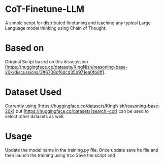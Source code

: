 # CoT-Finetune-LLM
A simple script for distributed finetuning and teaching any typical Large Language model thinking using Chain of Thought.   

# Based on 
Original Script based on this disscussion [https://huggingface.co/datasets/KingNish/reasoning-base-20k/discussions/3#6708df6dcd35b971ea0fb6ff].

# Dataset Used
Currently using [https://huggingface.co/datasets/KingNish/reasoning-base-20k] but [https://huggingface.co/datasets?search=cot] can be used to select other datasets as well.

# Usage
Update the model name in the training.py file. Once update save he file and then launch the training using trco
Save the script and 
